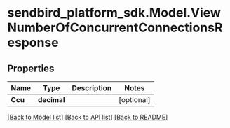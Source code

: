 
# sendbird_platform_sdk.Model.ViewNumberOfConcurrentConnectionsResponse

## Properties

Name | Type | Description | Notes
------------ | ------------- | ------------- | -------------
**Ccu** | **decimal** |  | [optional] 

[[Back to Model list]](../README.md#documentation-for-models)
[[Back to API list]](../README.md#documentation-for-api-endpoints)
[[Back to README]](../README.md)

